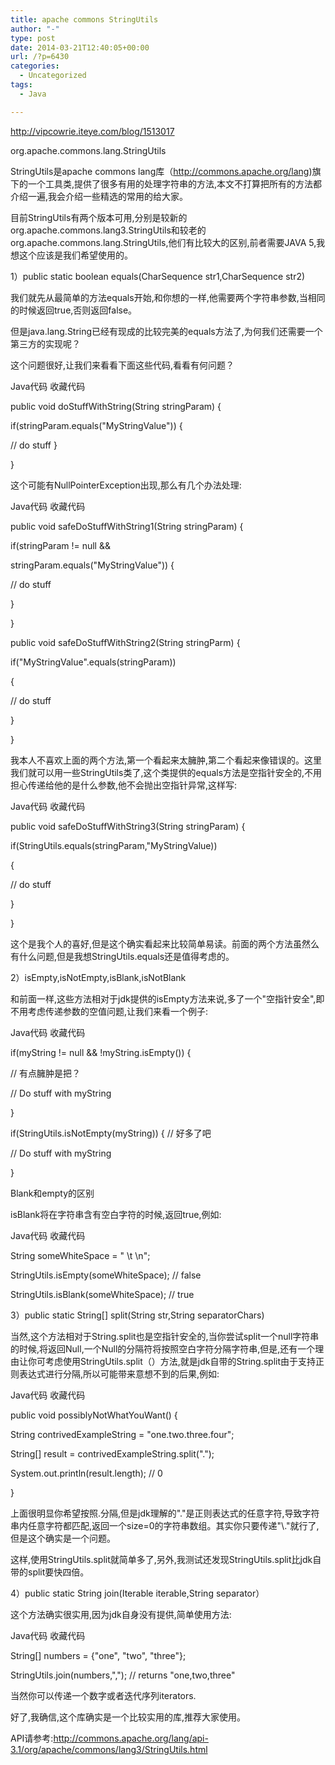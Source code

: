 ```yaml
---
title: apache commons StringUtils
author: "-"
type: post
date: 2014-03-21T12:40:05+00:00
url: /?p=6430
categories:
  - Uncategorized
tags:
  - Java

---
```

<http://vipcowrie.iteye.com/blog/1513017>

org.apache.commons.lang.StringUtils

StringUtils是apache commons lang库（http://commons.apache.org/lang)旗下的一个工具类,提供了很多有用的处理字符串的方法,本文不打算把所有的方法都介绍一遍,我会介绍一些精选的常用的给大家。

目前StringUtils有两个版本可用,分别是较新的org.apache.commons.lang3.StringUtils和较老的org.apache.commons.lang.StringUtils,他们有比较大的区别,前者需要JAVA 5,我想这个应该是我们希望使用的。

1）public static boolean equals(CharSequence str1,CharSequence str2)

我们就先从最简单的方法equals开始,和你想的一样,他需要两个字符串参数,当相同的时候返回true,否则返回false。

但是java.lang.String已经有现成的比较完美的equals方法了,为何我们还需要一个第三方的实现呢？

这个问题很好,让我们来看看下面这些代码,看看有何问题？

Java代码 收藏代码

public void doStuffWithString(String stringParam) {

if(stringParam.equals("MyStringValue")) {

// do stuff }

}

这个可能有NullPointerException出现,那么有几个办法处理: 

Java代码 收藏代码

public void safeDoStuffWithString1(String stringParam) {

if(stringParam != null &&

stringParam.equals("MyStringValue")) {

// do stuff

}

}

public void safeDoStuffWithString2(String stringParm) {

if("MyStringValue".equals(stringParam))

{

// do stuff

}

}

我本人不喜欢上面的两个方法,第一个看起来太臃肿,第二个看起来像错误的。这里我们就可以用一些StringUtils类了,这个类提供的equals方法是空指针安全的,不用担心传递给他的是什么参数,他不会抛出空指针异常,这样写: 

Java代码 收藏代码

public void safeDoStuffWithString3(String stringParam) {

if(StringUtils.equals(stringParam,"MyStringValue))

{

// do stuff

}

}

这个是我个人的喜好,但是这个确实看起来比较简单易读。前面的两个方法虽然么有什么问题,但是我想StringUtils.equals还是值得考虑的。

2）isEmpty,isNotEmpty,isBlank,isNotBlank

和前面一样,这些方法相对于jdk提供的isEmpty方法来说,多了一个"空指针安全",即不用考虑传递参数的空值问题,让我们来看一个例子: 

Java代码 收藏代码

if(myString != null && !myString.isEmpty()) {

// 有点臃肿是把？

// Do stuff with myString

}

if(StringUtils.isNotEmpty(myString)) { // 好多了吧

// Do stuff with myString

}

Blank和empty的区别

isBlank将在字符串含有空白字符的时候,返回true,例如: 

Java代码 收藏代码

String someWhiteSpace = " \t \n";

StringUtils.isEmpty(someWhiteSpace); // false

StringUtils.isBlank(someWhiteSpace); // true

3）public static String[] split(String str,String separatorChars)

当然,这个方法相对于String.split也是空指针安全的,当你尝试split一个null字符串的时候,将返回Null,一个Null的分隔符将按照空白字符分隔字符串,但是,还有一个理由让你可考虑使用StringUtils.split（）方法,就是jdk自带的String.split由于支持正则表达式进行分隔,所以可能带来意想不到的后果,例如:

Java代码 收藏代码

public void possiblyNotWhatYouWant() {

String contrivedExampleString = "one.two.three.four";

String[] result = contrivedExampleString.split(".");

System.out.println(result.length); // 0

}

上面很明显你希望按照.分隔,但是jdk理解的"."是正则表达式的任意字符,导致字符串内任意字符都匹配,返回一个size=0的字符串数组。其实你只要传递"\\."就行了,但是这个确实是一个问题。

这样,使用StringUtils.split就简单多了,另外,我测试还发现StringUtils.split比jdk自带的split要快四倍。

4）public static String join(Iterable iterable,String separator）

这个方法确实很实用,因为jdk自身没有提供,简单使用方法: 

Java代码 收藏代码

String[] numbers = {"one", "two", "three"};

StringUtils.join(numbers,","); // returns "one,two,three"

当然你可以传递一个数字或者迭代序列iterators.

好了,我确信,这个库确实是一个比较实用的库,推荐大家使用。

API请参考:http://commons.apache.org/lang/api-3.1/org/apache/commons/lang3/StringUtils.html